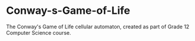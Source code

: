# Conway-s-Game-of-Life
The Conway's Game of Life cellular automaton, created as part of Grade 12 Computer Science course.
